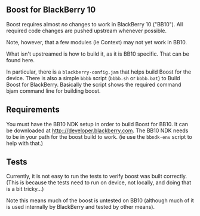 
Boost for BlackBerry 10
-----------------------

Boost requires almost _no_ changes to work in BlackBerry 10 ("BB10").  All required code changes are pushed upstream whenever possible.

Note, however, that a few modules (ie Context) may not yet work in BB10.


What isn't upstreamed is how to build it, as it is BB10 specific.  That can be found here.

In particular, there is a `blackberry-config.jam` that helps build Boost for the device.
There is also a simple `bbbb` script (`bbbb.sh` or `bbbb.bat`) to Build Boost for BlackBerry.  Basically the script shows the required command bjam command line for building boost.


Requirements
------------

You must have the BB10 NDK setup in order to build Boost for BB10.  It can be downloaded at <http:://developer.blackberry.com>.
The BB10 NDK needs to be in your path for the boost build to work.  (ie use the `bbndk-env` script to help with that.)


Tests
-----

Currently, it is not easy to run the tests to verify boost was built correctly.  (This is because the tests need to run on device, not locally, and doing that is a bit tricky...)

Note this means much of the boost is untested on BB10 (although much of it is used internally by BlackBerry and tested by other means).


